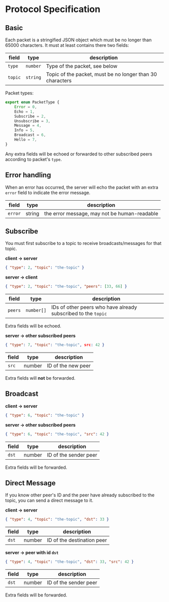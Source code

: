
# Protocol Specification

## Basic

Each packet is a stringified JSON object which must be no longer than 65000 characters. It must at least contains there two fields:

| field   | type     | description                                               |
| ------- | -------- | --------------------------------------------------------- |
| `type`  | `number` | Type of the packet, see below                             |
| `topic` | `string` | Topic of the packet, must be no longer than 30 characters |

Packet types:

``` ts
export enum PacketType {
    Error = 0,
    Echo = 1,
    Subscribe = 2,
    Unsubscribe = 3,
    Message = 4,
    Info = 5,
    Broadcast = 6,
    Hello = 7,
}
```

Any extra fields will be echoed or forwarded to other subscribed peers according to packet's `type`.

## Error handling

When an error has occurred, the server will echo the packet with an extra `error` field to indicate the error message.

| field   | type   | description                                  |
| ------- | ------ | -------------------------------------------- |
| `error` | string | the error message, may not be human-readable |

## Subscribe

You must first subscribe to a topic to receive broadcasts/messages for that topic.

**client -> server**
``` json
{ "type": 2, "topic": "the-topic" }
```

**server -> client**
``` json
{ "type": 2, "topic": "the-topic", "peers": [33, 66] }
```

| field   | type       | description                                                   |
| ------- | ---------- | ------------------------------------------------------------- |
| `peers` | `number[]` | IDs of other peers who have already subscribed to the `topic` |

Extra fields will be echoed.

**server -> other subscribed peers**
``` json
{ "type": 7, "topic": "the-topic", src: 42 }
```

| field | type   | description        |
| ----- | ------ | ------------------ |
| `src` | number | ID of the new peer |

Extra fields will **not** be forwarded.

## Broadcast

**client -> server**
``` json
{ "type": 6, "topic": "the-topic" }
```

**server -> other subscribed peers**
``` json
{ "type": 6, "topic": "the-topic", "src": 42 }
```

| field | type   | description           |
| ----- | ------ | --------------------- |
| `dst` | number | ID of the sender peer |

Extra fields will be forwarded.

## Direct Message

If you know other peer's ID and the peer have already subscribed to the topic, you can send a direct message to it.

**client -> server**
``` json
{ "type": 4, "topic": "the-topic", "dst": 33 }
```

| field | type   | description                |
| ----- | ------ | -------------------------- |
| `dst` | number | ID of the destination peer |

**server -> peer with id `dst`**
``` json
{ "type": 4, "topic": "the-topic", "dst": 33, "src": 42 }
```

| field | type   | description           |
| ----- | ------ | --------------------- |
| `dst` | number | ID of the sender peer |

Extra fields will be forwarded.
